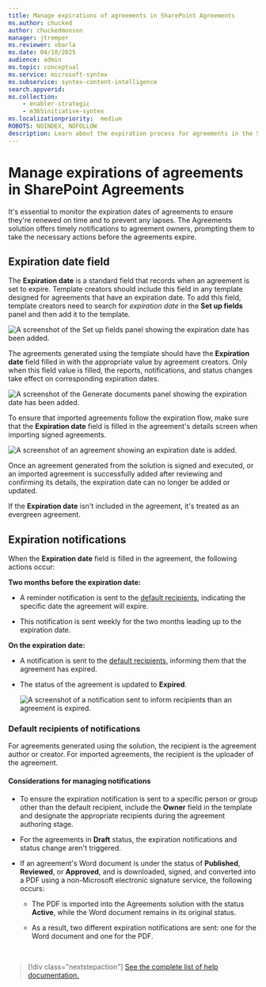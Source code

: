 ```yaml
---
title: Manage expirations of agreements in SharePoint Agreements
ms.author: chucked
author: chuckedmonson
manager: jtremper
ms.reviewer: vbarla
ms.date: 04/10/2025
audience: admin
ms.topic: conceptual
ms.service: microsoft-syntex
ms.subservice: syntex-content-intelligence
search.appverid: 
ms.collection: 
    - enabler-strategic
    - m365initiative-syntex
ms.localizationpriority:  medium
ROBOTS: NOINDEX, NOFOLLOW
description: Learn about the expiration process for agreements in the SharePoint Agreements solution.
---
```


# Manage expirations of agreements in SharePoint Agreements

It's essential to monitor the expiration dates of agreements to ensure they're renewed on time and to prevent any lapses. The Agreements solution offers timely notifications to agreement owners, prompting them to take the necessary actions before the agreements expire.

## Expiration date field

The **Expiration date** is a standard field that records when an agreement is set to expire. Template creators should include this field in any template designed for agreements that have an expiration date. To add this field, template creators need to search for *expiration date* in the **Set up fields** panel and then add it to the template.

![A screenshot of the Set up fields panel showing the expiration date has been added.](../../media/content-understanding/agreements-setup-field-expiration-date.png)

The agreements generated using the template should have the **Expiration date** field filled in with the appropriate value by agreement creators. Only when this field value is filled, the reports, notifications, and status changes take effect on corresponding expiration dates.

![A screenshot of the Generate documents panel showing the expiration date has been added.](../../media/content-understanding/agreements-generate-documents-expiration-date.png)

To ensure that imported agreements follow the expiration flow, make sure that the **Expiration date** field is filled in the agreement's details screen when importing signed agreements.

![A screenshot of an agreement showing an expiration date is added.](../../media/content-understanding/agreements-expiration-date-added.png)

Once an agreement generated from the solution is signed and executed, or an imported agreement is successfully added after reviewing and confirming its details, the expiration date can no longer be added or updated.

If the **Expiration date** isn't included in the agreement, it's treated as an evergreen agreement.

## Expiration notifications

When the **Expiration date** field is filled in the agreement, the following actions occur:

**Two months before the expiration date:**

- A reminder notification is sent to the [default recipients](#default-recipients-of-notifications), indicating the specific date the agreement will expire.

- This notification is sent weekly for the two months leading up to the expiration date.

**On the expiration date:**

- A notification is sent to the [default recipients](#default-recipients-of-notifications), informing them that the agreement has expired.

- The status of the agreement is updated to **Expired**.

   ![A screenshot of a notification sent to inform recipients than an agreement is expired.](../../media/content-understanding/agreements-expired-agreement-notification.png)

### Default recipients of notifications

For agreements generated using the solution, the recipient is the agreement author or creator. For imported agreements, the recipient is the uploader of the agreement.

#### Considerations for managing notifications

- To ensure the expiration notification is sent to a specific person or group other than the default recipient, include the **Owner** field in the template and designate the appropriate recipients during the agreement authoring stage.

- For the agreements in **Draft** status, the expiration notifications and status change aren't triggered.

- If an agreement's Word document is under the status of **Published**, **Reviewed**, or **Approved**, and is downloaded, signed, and converted into a PDF using a non-Microsoft electronic signature service, the following occurs:

    - The PDF is imported into the Agreements solution with the status **Active**, while the Word document remains in its original status.

    - As a result, two different expiration notifications are sent: one for the Word document and one for the PDF.


<br>

> [!div class="nextstepaction"]
> [See the complete list of help documentation.](agreements-overview.md#help-documentation)
